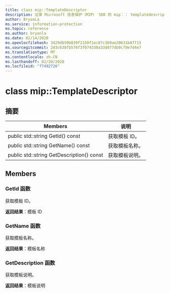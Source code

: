 ```yaml
---
title: class mip::TemplateDescriptor
description: 记录 Microsoft 信息保护（MIP） SDK 的 mip：： templatedescriptor 类。
author: BryanLa
ms.service: information-protection
ms.topic: reference
ms.author: bryanla
ms.date: 02/14/2020
ms.openlocfilehash: 3429d659b839f2150f1ec87c3b9ae20631b8f715
ms.sourcegitcommit: 2d3c638fb576f3f074330a33d077db0cf0e7d4e7
ms.translationtype: MT
ms.contentlocale: zh-CN
ms.lasthandoff: 02/20/2020
ms.locfileid: "77492726"
---
```

# <a name="class-miptemplatedescriptor"></a>class mip::TemplateDescriptor 
  
## <a name="summary"></a>摘要
 Members                        | 说明                                
--------------------------------|---------------------------------------------
public std::string GetId() const  |  获取模板 ID。
public std::string GetName() const  |  获取模板名称。
public std::string GetDescription() const  |  获取模板说明。
  
## <a name="members"></a>Members
  
### <a name="getid-function"></a>GetId 函数
获取模板 ID。

  
**返回结果**：模板 ID
  
### <a name="getname-function"></a>GetName 函数
获取模板名称。

  
**返回结果**：模板名称
  
### <a name="getdescription-function"></a>GetDescription 函数
获取模板说明。

  
**返回结果**：模板说明